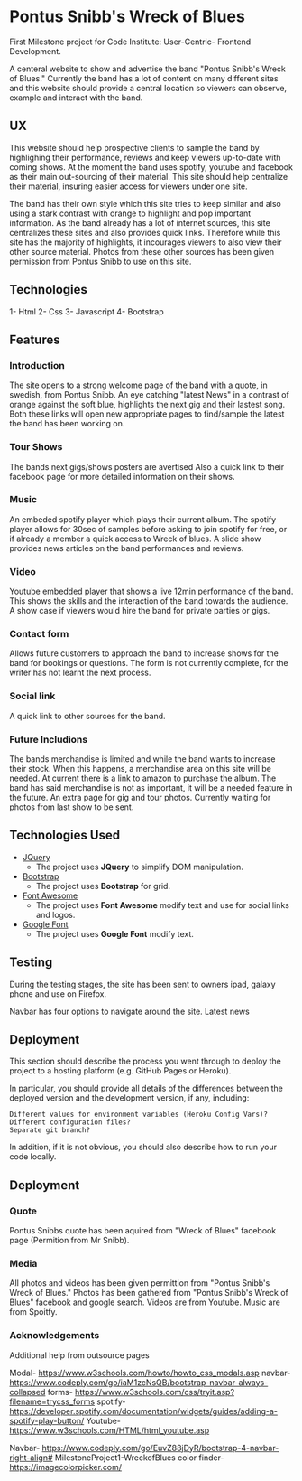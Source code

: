 # Pontus Snibb's Wreck of Blues

First Milestone project for Code Institute: User-Centric- Frontend Development.

A centeral website to show and advertise the band "Pontus Snibb's Wreck of Blues."
Currently the band has a lot of content on many different sites and this website should provide a central location so viewers can observe, example and interact with the band.

## UX

 This website should help prospective clients to sample the band by highlighing their performance, reviews and keep viewers up-to-date with coming shows. 
 At the moment the band uses spotify, youtube and facebook as their main out-sourcing of their material. This site should help centralize their material, insuring easier access for viewers under one site.

The band has their own style which this site tries to keep similar and also using a stark contrast with orange to highlight and pop important information. 
As the band already has a lot of internet sources, this site centralizes these sites and also provides quick links. Therefore while this site has the majority of highlights, 
it incourages viewers to also view their other source material. Photos from these other sources has been given permission from Pontus Snibb to use on this site.

## Technologies

1- Html
2- Css
3- Javascript
4- Bootstrap

## Features

### Introduction 
The site opens to a strong welcome page of the band with a quote, in swedish, from Pontus Snibb. An eye catching "latest News" in a contrast of orange against the soft blue, 
highlights the next gig and their lastest song. Both these links will open new appropriate pages to find/sample the latest the band has been working on.

### Tour Shows 
The bands next gigs/shows posters are avertised  Also a quick link to their facebook page for more detailed information on their shows.

### Music 
An embeded spotify player which plays their current album. The spotify player allows for 30sec of samples before asking to join spotify for free, or if already a member a quick access to Wreck of blues.
A slide show provides news articles on the band performances and reviews.

### Video 
Youtube embedded player that shows a live 12min performance of the band. This shows the skills and the interaction of the band towards the audience. 
A show case if viewers would hire the band for private parties or gigs.

### Contact form 
Allows future customers to approach the band to increase shows for the band for bookings or questions.
The form is not currently complete, for the writer has not learnt the next process. 

### Social link 
A quick link to other sources for the band.

### Future Includions

The bands merchandise is limited and while the band wants to increase their stock. When this happens, a merchandise area on this site will be needed. At current there is a link to amazon to purchase the album. 
The band has said merchandise is not as important, it will be a needed feature in the future. 
An extra page for gig and tour photos. Currently waiting for photos from last show to be sent. 
 
## Technologies Used

- [JQuery](https://jquery.com)
    - The project uses **JQuery** to simplify DOM manipulation.
- [Bootstrap](https://getbootstrap.com/)
    - The project uses **Bootstrap** for grid.
- [Font Awesome](https://fontawesome.com/)
    - The project uses **Font Awesome** modify text and use for social links and logos.
- [Google Font](https://fonts.google.com/)
    - The project uses **Google Font** modify text.

## Testing

During the testing stages, the site has been sent to owners ipad, galaxy phone and use on Firefox.

Navbar has four options to navigate around the site.
Latest news 

## Deployment

This section should describe the process you went through to deploy the project to a hosting platform (e.g. GitHub Pages or Heroku).

In particular, you should provide all details of the differences between the deployed version and the development version, if any, including:

    Different values for environment variables (Heroku Config Vars)?
    Different configuration files?
    Separate git branch?

In addition, if it is not obvious, you should also describe how to run your code locally.

## Deployment

### Quote
Pontus Snibbs quote has been aquired from "Wreck of Blues" facebook page (Permition from Mr Snibb).

### Media
All photos and videos has been given permittion from "Pontus Snibb's Wreck of Blues." 
Photos has been gathered from "Pontus Snibb's Wreck of Blues" facebook and google search.
Videos are from Youtube.
Music are from Spoitfy.

### Acknowledgements

Additional help from outsource pages

Modal-  https://www.w3schools.com/howto/howto_css_modals.asp
navbar- https://www.codeply.com/go/iaM1zcNsQB/bootstrap-navbar-always-collapsed
forms- https://www.w3schools.com/css/tryit.asp?filename=trycss_forms
spotify- https://developer.spotify.com/documentation/widgets/guides/adding-a-spotify-play-button/
Youtube- https://www.w3schools.com/HTML/html_youtube.asp


Navbar- https://www.codeply.com/go/EuvZ88jDyR/bootstrap-4-navbar-right-align# MilestoneProject1-WreckofBlues
color finder- https://imagecolorpicker.com/